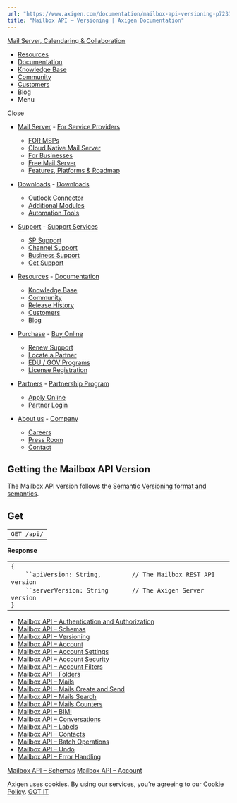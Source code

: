 ```yaml
---
url: "https://www.axigen.com/documentation/mailbox-api-versioning-p723157025"
title: "Mailbox API – Versioning | Axigen Documentation"
---
```


[Mail Server, Calendaring & Collaboration](https://www.axigen.com/ "Mail Server, Calendaring & Collaboration")

- [Resources](https://www.axigen.com/mail-server/resources/)
- [Documentation](https://www.axigen.com/documentation/)
- [Knowledge Base](https://www.axigen.com/knowledgebase/)
- [Community](https://www.axigen.com/community/)
- [Customers](https://www.axigen.com/customers/)
- [Blog](https://www.axigen.com/mail-server/articles/)
- Menu

Close


- [Mail Server](https://www.axigen.com/)  - [For Service Providers](https://www.axigen.com/mail-server/isp/)
  - [FOR MSPs](https://www.axigen.com/mail-server/msp/)
  - [Cloud Native Mail Server](https://www.axigen.com/cloud-native-mail-server/)
  - [For Businesses](https://www.axigen.com/mail-server/business/)
  - [Free Mail Server](https://www.axigen.com/mail-server/free/)
  - [Features, Platforms & Roadmap](https://www.axigen.com/mail-server/features/)

- [Downloads](https://www.axigen.com/mail-server/download/)  - [Downloads](https://www.axigen.com/mail-server/download/)
  - [Outlook Connector](https://www.axigen.com/mail-server/outlook-connector/)
  - [Additional Modules](https://www.axigen.com/mail-server/additional-modules/)
  - [Automation Tools](https://www.axigen.com/mail-server/scripts/)

- [Support](https://www.axigen.com/support/)  - [Support Services](https://www.axigen.com/support/)
  - [SP Support](https://www.axigen.com/support/service-providers/)
  - [Channel Support](https://www.axigen.com/support/channel/)
  - [Business Support](https://www.axigen.com/support/business/)
  - [Get Support](https://www.axigen.com/support/contact/)

- [Resources](https://www.axigen.com/mail-server/resources/)  - [Documentation](https://www.axigen.com/documentation/)
  - [Knowledge Base](https://www.axigen.com/knowledgebase/)
  - [Community](https://www.axigen.com/community/)
  - [Release History](https://www.axigen.com/new-features/)
  - [Customers](https://www.axigen.com/customers/)
  - [Blog](https://www.axigen.com/mail-server/articles/)

- [Purchase](https://www.axigen.com/buy/)  - [Buy Online](https://www.axigen.com/buy/)
  - [Renew Support](https://www.axigen.com/buy/#renew)
  - [Locate a Partner](https://www.axigen.com/mail-server/locate-partner/)
  - [EDU / GOV Programs](https://www.axigen.com/mail-server/edu-gov-programs/)
  - [License Registration](https://www.axigen.com/mail-server/register/)

- [Partners](https://www.axigen.com/partners/)  - [Partnership Program](https://www.axigen.com/partners/)
  - [Apply Online](https://www.axigen.com/partners/#signup)
  - [Partner Login](https://www.axigen.com/partners/#login)

- [About us](https://www.axigen.com/about-us/)  - [Company](https://www.axigen.com/about-us/)
  - [Careers](https://www.axigen.com/about-us/careers/)
  - [Press Room](https://www.axigen.com/press/)
  - [Contact](https://www.axigen.com/about-us/contact/)

## Getting the Mailbox API Version

The Mailbox API version follows the [Semantic Versioning format and semantics](https://semver.org/).

## Get

|     |
| --- |
| `GET /api/` |

**Response**

|     |
| --- |
| `{`<br>`    ``apiVersion: String,        ` `// The Mailbox REST API version`<br>`    ``serverVersion: String      ` `// The Axigen Server version`<br>`}` |

- [Mailbox API – Authentication and Authorization](https://www.axigen.com/documentation/mailbox-api-authentication-and-authorization-p773357577)
- [Mailbox API – Schemas](https://www.axigen.com/documentation/mailbox-api-schemas-p666927234)
- [Mailbox API – Versioning](https://www.axigen.com/documentation/mailbox-api-versioning-p723157025)
- [Mailbox API – Account](https://www.axigen.com/documentation/mailbox-api-account-p666828978)
- [Mailbox API – Account Settings](https://www.axigen.com/documentation/mailbox-api-account-settings-p891191397)
- [Mailbox API – Account Security](https://www.axigen.com/documentation/mailbox-api-account-security-p1602977833)
- [Mailbox API – Account Filters](https://www.axigen.com/documentation/mailbox-api-account-filters-p666927337)
- [Mailbox API – Folders](https://www.axigen.com/documentation/mailbox-api-folders-p666829029)
- [Mailbox API – Mails](https://www.axigen.com/documentation/mailbox-api-mails-p666992807)
- [Mailbox API – Mails Create and Send](https://www.axigen.com/documentation/mailbox-api-mails-create-and-send-p666992827)
- [Mailbox API – Mails Search](https://www.axigen.com/documentation/mailbox-api-mails-search-p666992858)
- [Mailbox API – Mails Counters](https://www.axigen.com/documentation/mailbox-api-mails-counters-p688750780)
- [Mailbox API – BIMI](https://www.axigen.com/documentation/mailbox-api-bimi-p1444970498)
- [Mailbox API – Conversations](https://www.axigen.com/documentation/mailbox-api-conversations-p688750637)
- [Mailbox API – Labels](https://www.axigen.com/documentation/mailbox-api-labels-p666960064)
- [Mailbox API – Contacts](https://www.axigen.com/documentation/mailbox-api-contacts-p666960100)
- [Mailbox API – Batch Operations](https://www.axigen.com/documentation/mailbox-api-batch-operations-p689078306)
- [Mailbox API – Undo](https://www.axigen.com/documentation/mailbox-api-undo-p688783382)
- [Mailbox API – Error Handling](https://www.axigen.com/documentation/mailbox-api-error-handling-p683540544)

[Mailbox API – Schemas](https://www.axigen.com/documentation/mailbox-api-schemas-p666927234) [Mailbox API – Account](https://www.axigen.com/documentation/mailbox-api-account-p666828978)

Axigen uses cookies. By using our services, you’re agreeing to our [Cookie Policy](https://www.axigen.com/legal/cookie-policy/). [GOT IT](https://www.axigen.com/documentation/mailbox-api-versioning-p723157025#)